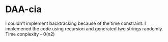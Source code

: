 # DAA-cia
I couldn't implement backtracking because of the time constraint. I implemened the code using recursion and
 generated two strings randomly. 
Time conplexity - 0(n2)

